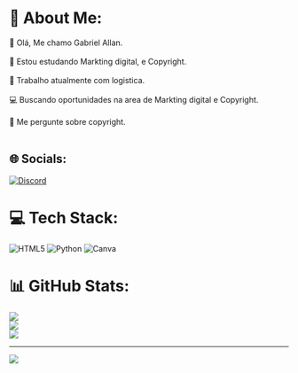 # 💫 About Me:
👋 Olá, Me chamo Gabriel Allan.<br><br>📕 Estou estudando Markting digital, e Copyright.<br><br>🚉 Trabalho atualmente com logistica.<br><br>💻 Buscando oportunidades na area de Markting digital e Copyright.<br><br>💬  Me pergunte sobre copyright.<br><br>


## 🌐 Socials:
[![Discord](https://img.shields.io/badge/Discord-%237289DA.svg?logo=discord&logoColor=white)](https://discord.gg/Arac#5975) 

# 💻 Tech Stack:
![HTML5](https://img.shields.io/badge/html5-%23E34F26.svg?style=for-the-badge&logo=html5&logoColor=white) ![Python](https://img.shields.io/badge/python-3670A0?style=for-the-badge&logo=python&logoColor=ffdd54) ![Canva](https://img.shields.io/badge/Canva-%2300C4CC.svg?style=for-the-badge&logo=Canva&logoColor=white)
# 📊 GitHub Stats:
![](https://github-readme-stats.vercel.app/api?username=Gabriel-Allann&theme=tokyonight&hide_border=false&include_all_commits=false&count_private=false)<br/>
![](https://github-readme-streak-stats.herokuapp.com/?user=Gabriel-Allann&theme=tokyonight&hide_border=false)<br/>
![](https://github-readme-stats.vercel.app/api/top-langs/?username=Gabriel-Allann&theme=tokyonight&hide_border=false&include_all_commits=false&count_private=false&layout=compact)

---
[![](https://visitcount.itsvg.in/api?id=Gabriel-Allann&icon=0&color=0)](https://visitcount.itsvg.in)

<!-- Proudly created with GPRM ( https://gprm.itsvg.in ) -->